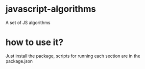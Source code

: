 # javascript-algorithms
A set of JS algorithms

# how to use it?
Just install the package, scripts for running each section are in the package.json
